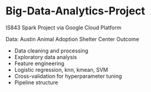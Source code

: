 # Big-Data-Analytics-Project
IS843 Spark Project via Google Cloud Platform

Data: Austin Animal Adoption Shelter Center Outcome

- Data cleaning and processing
- Exploratory data analysis
- Feature engineering
- Logistic regression, knn, kmean, SVM
- Cross-validation for hyperparameter tuning
- Pipeline structure
